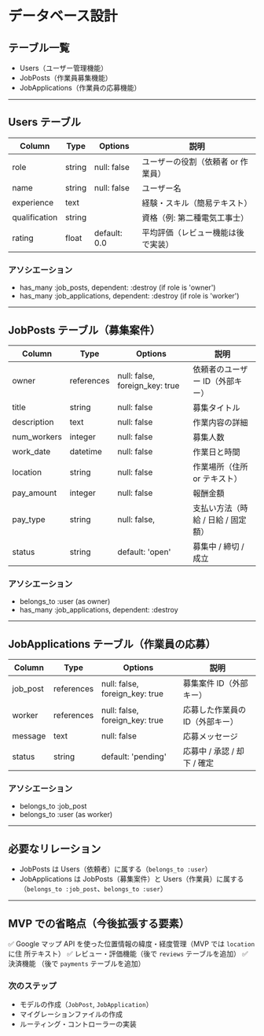 # データベース設計

## テーブル一覧

- Users（ユーザー管理機能）
- JobPosts（作業員募集機能）
- JobApplications（作業員の応募機能）

---

## Users テーブル

| Column        | Type   | Options      | 説明                               |
| ------------- | ------ | ------------ | ---------------------------------- |
| role          | string | null: false  | ユーザーの役割（依頼者 or 作業員） |
| name          | string | null: false  | ユーザー名                         |
| experience    | text   |              | 経験・スキル（簡易テキスト）       |
| qualification | string |              | 資格（例: 第二種電気工事士）       |
| rating        | float  | default: 0.0 | 平均評価（レビュー機能は後で実装） |

### アソシエーション

- has_many :job_posts, dependent: :destroy (if role is 'owner')
- has_many :job_applications, dependent: :destroy (if role is 'worker')

---

## JobPosts テーブル（募集案件）

| Column      | Type       | Options                        | 説明                               |
| ----------- | ---------- | ------------------------------ | ---------------------------------- |
| owner       | references | null: false, foreign_key: true | 依頼者のユーザー ID（外部キー）    |
| title       | string     | null: false                    | 募集タイトル                       |
| description | text       | null: false                    | 作業内容の詳細                     |
| num_workers | integer    | null: false                    | 募集人数                           |
| work_date   | datetime   | null: false                    | 作業日と時間                       |
| location    | string     | null: false                    | 作業場所（住所 or テキスト）       |
| pay_amount  | integer    | null: false                    | 報酬金額                           |
| pay_type    | string     | null: false,                   | 支払い方法（時給 / 日給 / 固定額） |
| status      | string     | default: 'open'                | 募集中 / 締切 / 成立               |

### アソシエーション

- belongs_to :user (as owner)
- has_many :job_applications, dependent: :destroy

---

## JobApplications テーブル（作業員の応募）

| Column   | Type       | Options                        | 説明                            |
| -------- | ---------- | ------------------------------ | ------------------------------- |
| job_post | references | null: false, foreign_key: true | 募集案件 ID（外部キー）         |
| worker   | references | null: false, foreign_key: true | 応募した作業員の ID（外部キー） |
| message  | text       | null: false                    | 応募メッセージ                  |
| status   | string     | default: 'pending'             | 応募中 / 承認 / 却下 / 確定     |

### アソシエーション

- belongs_to :job_post
- belongs_to :user (as worker)

---

## 必要なリレーション

- JobPosts は Users（依頼者）に属する（`belongs_to :user`）
- JobApplications は JobPosts（募集案件）と Users（作業員）に属する
  （`belongs_to :job_post`、`belongs_to :user`）

---

## MVP での省略点（今後拡張する要素）

✅ Google マップ API を使った位置情報の緯度・経度管理（MVP では `location` に住
所テキスト） ✅ レビュー・評価機能（後で `reviews` テーブルを追加） ✅ 決済機能
（後で `payments` テーブルを追加）

### 次のステップ

- モデルの作成（`JobPost`, `JobApplication`）
- マイグレーションファイルの作成
- ルーティング・コントローラーの実装
